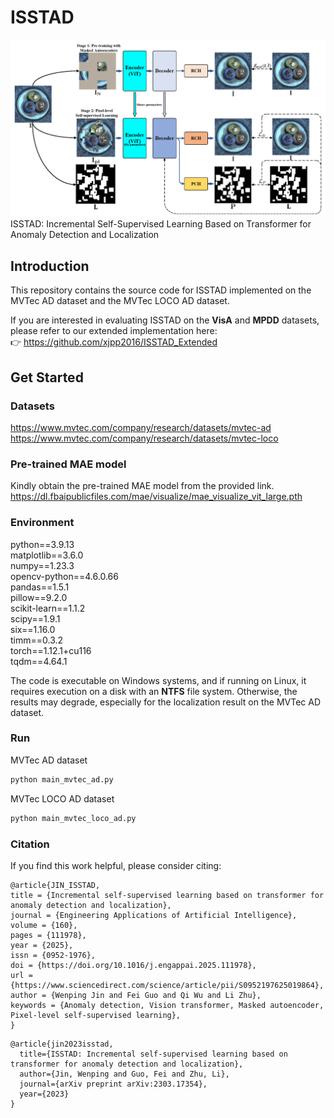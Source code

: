 ISSTAD
======
![Image](https://github.com/xjspin/ISSTAD/raw/main/pngs/cover.png)
ISSTAD: Incremental Self-Supervised Learning Based on Transformer for Anomaly Detection and Localization

Introduction
-------------
This repository contains the source code for ISSTAD implemented on the MVTec AD dataset and the MVTec LOCO AD dataset.

If you are interested in evaluating ISSTAD on the **VisA** and **MPDD**  datasets, please refer to our extended implementation here:  
👉 https://github.com/xjpp2016/ISSTAD_Extended

Get Started
-------------
### Datasets
https://www.mvtec.com/company/research/datasets/mvtec-ad
https://www.mvtec.com/company/research/datasets/mvtec-loco

### Pre-trained MAE model
Kindly obtain the pre-trained MAE model from the provided link.  
https://dl.fbaipublicfiles.com/mae/visualize/mae_visualize_vit_large.pth

### Environment
python==3.9.13  
matplotlib==3.6.0  
numpy==1.23.3  
opencv-python==4.6.0.66  
pandas==1.5.1  
pillow==9.2.0  
scikit-learn==1.1.2  
scipy==1.9.1  
six==1.16.0  
timm==0.3.2  
torch==1.12.1+cu116  
tqdm==4.64.1

The code is executable on Windows systems, and if running on Linux, it requires execution on a disk with an **NTFS**  file system. Otherwise, the results may degrade, especially for the localization result on the MVTec AD dataset.

### Run
MVTec AD dataset 
```bash
python main_mvtec_ad.py
```
MVTec LOCO AD dataset
```bash
python main_mvtec_loco_ad.py
```

### Citation
If you find this work helpful, please consider citing:

```
@article{JIN_ISSTAD,
title = {Incremental self-supervised learning based on transformer for anomaly detection and localization},
journal = {Engineering Applications of Artificial Intelligence},
volume = {160},
pages = {111978},
year = {2025},
issn = {0952-1976},
doi = {https://doi.org/10.1016/j.engappai.2025.111978},
url = {https://www.sciencedirect.com/science/article/pii/S0952197625019864},
author = {Wenping Jin and Fei Guo and Qi Wu and Li Zhu},
keywords = {Anomaly detection, Vision transformer, Masked autoencoder, Pixel-level self-supervised learning},
}
```

```
@article{jin2023isstad,
  title={ISSTAD: Incremental self-supervised learning based on transformer for anomaly detection and localization},
  author={Jin, Wenping and Guo, Fei and Zhu, Li},
  journal={arXiv preprint arXiv:2303.17354},
  year={2023}
}
```